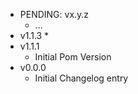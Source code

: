 * PENDING: vx.y.z
    * ...
* v1.1.3
    * 
* v1.1.1
    * Initial Pom Version
* v0.0.0
    * Initial Changelog entry
